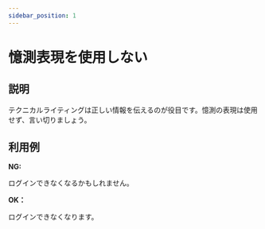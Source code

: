 ```yaml
---
sidebar_position: 1
---
```


# 憶測表現を使用しない
## 説明
テクニカルライティングは正しい情報を伝えるのが役目です。憶測の表現は使用せず、言い切りましょう。

## 利用例
**NG:**

ログインできなくなるかもしれません。

**OK：**

ログインできなくなります。